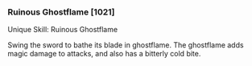 ### Ruinous Ghostflame [1021]

Unique Skill: Ruinous Ghostflame

Swing the sword to bathe its blade in ghostflame. The ghostflame adds magic damage to attacks, and also has a bitterly cold bite.
